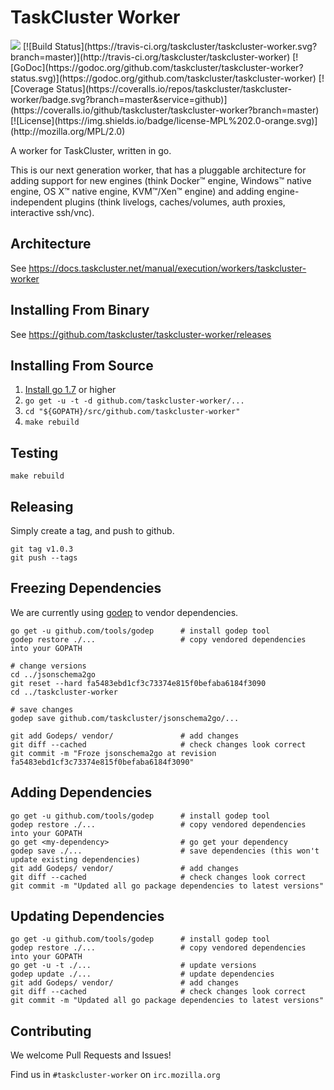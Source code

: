 TaskCluster Worker
==================

<img src="https://tools.taskcluster.net/lib/assets/taskcluster-120.png" />
[![Build Status](https://travis-ci.org/taskcluster/taskcluster-worker.svg?branch=master)](http://travis-ci.org/taskcluster/taskcluster-worker)
[![GoDoc](https://godoc.org/github.com/taskcluster/taskcluster-worker?status.svg)](https://godoc.org/github.com/taskcluster/taskcluster-worker)
[![Coverage Status](https://coveralls.io/repos/taskcluster/taskcluster-worker/badge.svg?branch=master&service=github)](https://coveralls.io/github/taskcluster/taskcluster-worker?branch=master)
[![License](https://img.shields.io/badge/license-MPL%202.0-orange.svg)](http://mozilla.org/MPL/2.0)

A worker for TaskCluster, written in go.

This is our next generation worker, that has a pluggable architecture for
adding support for new engines (think Docker™ engine, Windows™ native engine,
OS X™ native engine, KVM™/Xen™ engine) and adding engine-independent plugins
(think livelogs, caches/volumes, auth proxies, interactive ssh/vnc).

Architecture
------------

See https://docs.taskcluster.net/manual/execution/workers/taskcluster-worker

Installing From Binary
----------------------

See https://github.com/taskcluster/taskcluster-worker/releases

Installing From Source
----------------------

1) [Install go 1.7](https://golang.org/doc/install) or higher
2) `go get -u -t -d github.com/taskcluster-worker/...`
3) `cd "${GOPATH}/src/github.com/taskcluster-worker"`
4) `make rebuild`

Testing
-------

```
make rebuild
```

Releasing
---------

Simply create a tag, and push to github.

```
git tag v1.0.3
git push --tags
```

Freezing Dependencies
---------------------

We are currently using [godep](https://github.com/tools/godep) to vendor dependencies.

```
go get -u github.com/tools/godep      # install godep tool
godep restore ./...                   # copy vendored dependencies into your GOPATH

# change versions
cd ../jsonschema2go
git reset --hard fa5483ebd1cf3c73374e815f0befaba6184f3090
cd ../taskcluster-worker

# save changes
godep save github.com/taskcluster/jsonschema2go/...

git add Godeps/ vendor/               # add changes
git diff --cached                     # check changes look correct
git commit -m "Froze jsonschema2go at revision fa5483ebd1cf3c73374e815f0befaba6184f3090"
```

Adding Dependencies
---------------------

```
go get -u github.com/tools/godep      # install godep tool
godep restore ./...                   # copy vendored dependencies into your GOPATH
go get <my-dependency>                # go get your dependency
godep save ./...                      # save dependencies (this won't update existing dependencies)
git add Godeps/ vendor/               # add changes
git diff --cached                     # check changes look correct
git commit -m "Updated all go package dependencies to latest versions"
```

Updating Dependencies
---------------------

```
go get -u github.com/tools/godep      # install godep tool
godep restore ./...                   # copy vendored dependencies into your GOPATH
go get -u -t ./...                    # update versions
godep update ./...                    # update dependencies
git add Godeps/ vendor/               # add changes
git diff --cached                     # check changes look correct
git commit -m "Updated all go package dependencies to latest versions"
```

Contributing
------------

We welcome Pull Requests and Issues!

Find us in `#taskcluster-worker` on `irc.mozilla.org`
